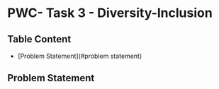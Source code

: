 # **PWC- Task 3 - Diversity-Inclusion**

## **Table Content**

- [Problem Statement](#problem statement)








## **Problem Statement**

